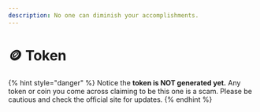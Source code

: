 ```yaml
---
description: No one can diminish your accomplishments.
---
```


# 🪙 Token

{% hint style="danger" %}
Notice the **token is NOT generated yet.** Any token or coin you come across claiming to be this one is a scam. Please be cautious and check the official site for updates.
{% endhint %}

